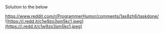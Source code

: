 Solution to the below

https://www.reddit.com/r/ProgrammerHumor/comments/1ax8zh6/taskdone/
![https://i.redd.it/c1w9zo3sm5kc1.jpeg](https://i.redd.it/c1w9zo3sm5kc1.jpeg)
